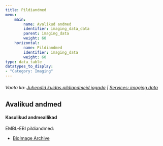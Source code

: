 ```yaml
---
title: Pildiandmed
menu:
    main:
        name: Avalikud andmed
        identifier: imaging_data_data
        parent: imaging_data
        weight: 60
    horizontal:
        name: Pildiandmed
        identifier: imaging_data
        weight: 60
type: data_table
datatypes_to_display:
- "Category: Imaging"
---
```


###### Vaata ka: [Juhendid kuidas pildiandmeid jagada](../guidelines) | [Services: imaging data](../services)

## Avalikud andmed

#### Kasulikud andmeallikad

EMBL-EBI pildiandmed:

* [BioImage Archive](https://www.ebi.ac.uk/bioimage-archive/)
